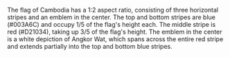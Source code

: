 The flag of Cambodia has a 1:2 aspect ratio, consisting of three horizontal stripes and an emblem in the center. The top and bottom stripes are blue (#003A6C) and occupy 1/5 of the flag's height each. The middle stripe is red (#D21034), taking up 3/5 of the flag's height. The emblem in the center is a white depiction of Angkor Wat, which spans across the entire red stripe and extends partially into the top and bottom blue stripes.